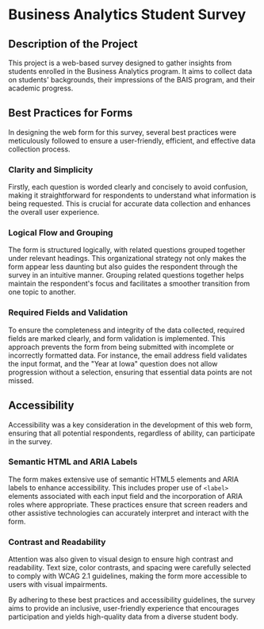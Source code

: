 # Business Analytics Student Survey

## Description of the Project
This project is a web-based survey designed to gather insights from students enrolled in the Business Analytics program. It aims to collect data on students' backgrounds, their impressions of the BAIS program, and their academic progress.

## Best Practices for Forms
In designing the web form for this survey, several best practices were meticulously followed to ensure a user-friendly, efficient, and effective data collection process.

### Clarity and Simplicity
Firstly, each question is worded clearly and concisely to avoid confusion, making it straightforward for respondents to understand what information is being requested. This is crucial for accurate data collection and enhances the overall user experience.

### Logical Flow and Grouping
The form is structured logically, with related questions grouped together under relevant headings. This organizational strategy not only makes the form appear less daunting but also guides the respondent through the survey in an intuitive manner. Grouping related questions together helps maintain the respondent's focus and facilitates a smoother transition from one topic to another.

### Required Fields and Validation
To ensure the completeness and integrity of the data collected, required fields are marked clearly, and form validation is implemented. This approach prevents the form from being submitted with incomplete or incorrectly formatted data. For instance, the email address field validates the input format, and the "Year at Iowa" question does not allow progression without a selection, ensuring that essential data points are not missed.

## Accessibility
Accessibility was a key consideration in the development of this web form, ensuring that all potential respondents, regardless of ability, can participate in the survey.

### Semantic HTML and ARIA Labels
The form makes extensive use of semantic HTML5 elements and ARIA labels to enhance accessibility. This includes proper use of `<label>` elements associated with each input field and the incorporation of ARIA roles where appropriate. These practices ensure that screen readers and other assistive technologies can accurately interpret and interact with the form.

### Contrast and Readability
Attention was also given to visual design to ensure high contrast and readability. Text size, color contrasts, and spacing were carefully selected to comply with WCAG 2.1 guidelines, making the form more accessible to users with visual impairments.

By adhering to these best practices and accessibility guidelines, the survey aims to provide an inclusive, user-friendly experience that encourages participation and yields high-quality data from a diverse student body.
